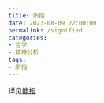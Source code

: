 ```yaml
---
title: 所指
date: 2023-08-09 22:00:00
permalink: /signified
categories:
- 哲学
- 精神分析
tags:
- 所指
---
```


详见[能指](/signifier)